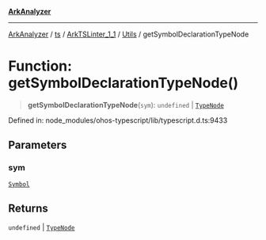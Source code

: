 [**ArkAnalyzer**](../../../../../../../../README.md)

***

[ArkAnalyzer](../../../../../../../../globals.md) / [ts](../../../../../README.md) / [ArkTSLinter\_1\_1](../../../README.md) / [Utils](../README.md) / getSymbolDeclarationTypeNode

# Function: getSymbolDeclarationTypeNode()

> **getSymbolDeclarationTypeNode**(`sym`): `undefined` \| [`TypeNode`](../../../../../interfaces/TypeNode.md)

Defined in: node\_modules/ohos-typescript/lib/typescript.d.ts:9433

## Parameters

### sym

[`Symbol`](../../../../../interfaces/Symbol.md)

## Returns

`undefined` \| [`TypeNode`](../../../../../interfaces/TypeNode.md)
